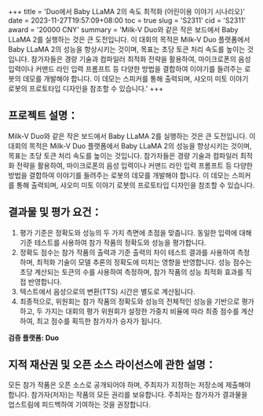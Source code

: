 +++
title = 'Duo에서 Baby LLaMA 2의 속도 최적화 (어린이용 이야기 시나리오)'
date = 2023-11-27T19:57:09+08:00
toc = true
slug = 'S2311'
cid = 'S2311'
award = '20000 CNY'
summary = 'Milk-V Duo와 같은 작은 보드에서 Baby LLaMA 2를 실행하는 것은 큰 도전입니다. 이 대회의 목적은 Milk-V Duo 플랫폼에서 Baby LLaMA 2의 성능을 향상시키는 것이며, 목표는 초당 토큰 처리 속도를 높이는 것입니다. 참가자들은 경량 기술과 컴파일러 최적화 전략을 활용하여, 마이크로폰의 음성 입력이나 커맨드 라인 입력 프롬프트 등 다양한 방법을 결합하여 이야기를 들려주는 로봇의 데모를 개발해야 합니다. 이 데모는 스피커를 통해 출력되며, 샤오미 미토 이야기 로봇의 프로토타입 디자인을 참조할 수 있습니다.'
+++

## 프로젝트 설명：

Milk-V Duo와 같은 작은 보드에서 Baby LLaMA 2를 실행하는 것은 큰 도전입니다. 이 대회의 목적은 Milk-V Duo 플랫폼에서 Baby LLaMA 2의 성능을 향상시키는 것이며, 목표는 초당 토큰 처리 속도를 높이는 것입니다. 참가자들은 경량 기술과 컴파일러 최적화 전략을 활용하여, 마이크로폰의 음성 입력이나 커맨드 라인 입력 프롬프트 등 다양한 방법을 결합하여 이야기를 들려주는 로봇의 데모를 개발해야 합니다. 이 데모는 스피커를 통해 출력되며, 샤오미 미토 이야기 로봇의 프로토타입 디자인을 참조할 수 있습니다.

## 결과물 및 평가 요건：

1. 평가 기준은 정확도와 성능의 두 가지 측면에 초점을 맞춥니다. 동일한 입력에 대해 기준 테스트를 사용하여 참가 작품의 정확도와 성능을 평가합니다.
2. 정확도 점수는 참가 작품의 출력과 기준 출력의 차이 테스트 결과를 사용하여 측정하며, 최적화 기술이 모델 추론의 정확도에 미치는 영향을 반영합니다. 성능 점수는 초당 계산되는 토큰의 수를 사용하여 측정하며, 참가 작품의 성능 최적화 효과를 직접 반영합니다.
3. 텍스트에서 음성으로의 변환(TTS) 시간은 별도로 계산됩니다.
4. 최종적으로, 위원회는 참가 작품의 정확도와 성능의 전체적인 성능을 기반으로 평가하고, 두 가지는 대회의 평가 위원회가 설정한 가중치 비율에 따라 최종 점수를 계산하여, 최고 점수를 획득한 참가자가 승자가 됩니다.

**검증 플랫폼: Duo**

## 지적 재산권 및 오픈 소스 라이선스에 관한 설명：

모든 참가 작품은 오픈 소스로 공개되어야 하며, 주최자가 지정하는 저장소에 제출해야 합니다. 참가자(저자)는 작품의 모든 권리를 보유합니다. 주최자는 참가자가 결과물을 업스트림에 피드백하여 기여하는 것을 권장합니다.